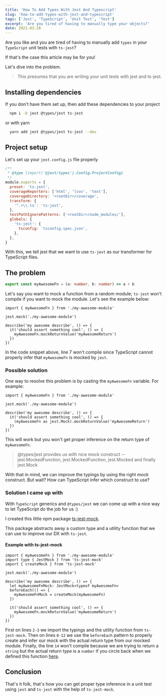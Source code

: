 ```yaml
---
title: 'How To Add Types With Jest And Typescript'
slug: 'how-to-add-types-with-jest-and-typescript'
tags: ['Jest', 'TypeScript', 'Unit Test', 'Test']
excerpt: 'Are you tired of having to manually type your objects?'
date: 2021-03-28
---
```


Are you like and you are tired of having to manually add `types` in your `TypeScript` unit tests with `ts-jest`?

If that's the case this article may be for you!

Let's dive into the problem.

> This presumes that you are writing your unit tests with jest and ts-jest.

## Installing dependencies

If you don't have them set up, then add these dependencies to your project

```sh
  npm i -D jest @types/jest ts-jest
```

or with yarn

```sh
  yarn add jest @types/jest ts-jest --dev
```

## Project setup

Let's set up your `jest.config.js` file properly

```js
/**
 * @type {import('@jest/types').Config.ProjectConfig}
 */
module.exports = {
  preset: 'ts-jest',
  coverageReporters: ['html', 'lcov', 'text'],
  coverageDirectory: '<rootDir>/coverage',
  transform: {
    '^.+\\.ts': 'ts-jest',
  },
  testPathIgnorePatterns: ['<rootDir>/node_modules/'],
  globals: {
    'ts-jest': {
      tsconfig: 'tsconfig.spec.json',
    },
  },
}
```

With this, we tell jest that we want to use `ts-jest` as our transformer for TypeScript files.

## The problem

```ts
export const myAwesomeFn = (a: number, b: number) => a + b
```

Let's say you want to mock a function from a random module; `ts-jest` won't compile if you want to mock the module. Let's see the example below:

```ts{7}
import { myAwesomeFn } from './my-awesome-module'

jest.mock('./my-awesome-module')

describe('my awesome describe', () => {
  it('should assert something cool', () => {
    myAwesomeFn.mockReturnValue('myAwesomeReturn')
  })
})
```

In the code snippet above, line 7 won't compile since TypeScript cannot properly infer that `myAwesomeFn` is mocked by `jest`.

### Possible solution

One way to resolve this problem is by casting the `myAwesomeFn` variable. For example:

```ts{7}
import { myAwesomeFn } from './my-awesome-module'

jest.mock('./my-awesome-module')

describe('my awesome describe', () => {
  it('should assert something cool', () => {
    (myAwesomeFn as jest.Mock).mockReturnValue('myAwesomeReturn')
  })
})
```

This will work but you won't get proper inference on the return type of `myAwesomeFn`.

> @types/jest provides us with nice mock construct -- jest.MockedFunction, jest.MockedFunction, jest.Mocked and finally jest.Mock

With that in mind, we can improve the typings by using the right _mock_ construct. But wait? How can TypeScript infer which construct to use?

### Solution I came up with

With `TypeScript` generics and `@types/jest` we can come up with a nice way to let TypeScript do the job for us :)

I created this little npm package [ts-jest-mock](https://github.com/lbenie/ts-jest-mock).

This package abstracts away a custom type and a utility function that we can use to improve our DX with `ts-jest`.

#### Example with ts-jest-mock

```ts{2-3,8-12,14}
import { myAwesomeFn } from './my-awesome-module'
import type { JestMock } from 'ts-jest-mock'
import { createMock } from 'ts-jest-mock'

jest.mock('./my-awesome-module')

describe('my awesome describe', () => {
  let myAwesomeFnMock: JestMock<typeof myAwesomeFn>
  beforeEach(() => {
    myAwesomeFnMock = createMock(myAwesomeFn)
  })

  it('should assert something cool', () => {
    myAwesomeFn.mockReturnValue('myAwesomeReturn')
  })
})
```

First on lines `2-3` we import the typings and the utility function from `ts-jest-mock`. Then on lines `8-12` we use the `beforeEach` pattern to properly create and infer our mock with the actual return type from our mocked module. Finally, the line `14` won't compile because we are trying to return a `string` but the actual return type is a `number` if you circle back when we defined this function [here](#the-problem).

## Conclusion

That's it folk, that's how you can get proper type inference in a unit test using `jest` and `ts-jest` with the help of `ts-jest-mock`.
